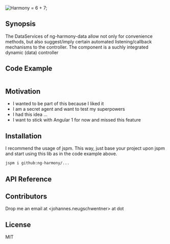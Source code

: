 ![Harmony = 6 + 7;](src/logo.png "Harmony - Fire in my eyes")

## Synopsis

The DataServices of ng-harmony-data allow not only for convenience methods,
but also suggest/imply certain automated listening/callback mechanisms to the
controller.
The component is a suchly integrated dynamic (data) controller

## Code Example

```javascript
```

## Motivation

* I wanted to be part of this because I liked it
* I am a secret agent and want to test my superpowers
* I had this idea ...
* I want to stick with Angular 1 for now and missed this feature

## Installation

I recommend the usage of jspm.
This way, just base your project upon jspm and start using this lib as in the code example above.

```bash
jspm i github:ng-harmony/...
```

## API Reference

## Contributors

Drop me an email at <johannes.neugschwentner> at <gmail> dot <com>

## License

MIT
